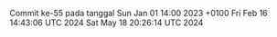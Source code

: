 Commit ke-55 pada tanggal Sun Jan 01 14:00 2023 +0100
Fri Feb 16 14:43:06 UTC 2024
Sat May 18 20:26:14 UTC 2024
